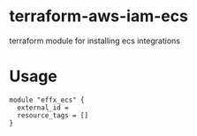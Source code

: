 
# terraform-aws-iam-ecs

terraform module for installing ecs integrations

# Usage

```hcl
module "effx_ecs" {
  external_id = 
  resource_tags = []
}
```